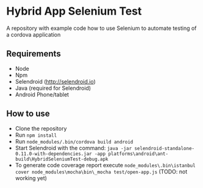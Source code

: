 Hybrid App Selenium Test
=============

A repository with example code how to use Selenium to automate testing of a cordova application

## Requirements
* Node
* Npm
* Selendroid (http://selendroid.io)
* Java (required for Selendroid)
* Android Phone/tablet

## How to use

* Clone the repository
* Run `npm install`
* Run `node_modules/.bin/cordova build android`
* Start Selendroid with the command: `java -jar selendroid-standalone-0.11.0-with-dependencies.jar -app platforms\android\ant-build\HybridSeleniumTest-debug.apk`
* To generate code coverage report execute `node_modules\.bin\istanbul cover node_modules\mocha\bin\_mocha test/open-app.js` (TODO: not working yet)
